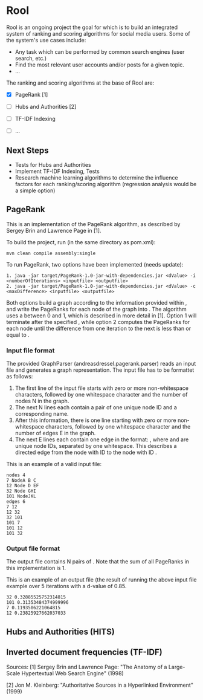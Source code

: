# Rool

Rool is an ongoing project the goal for which is to build an integrated system of ranking and scoring algorithms for social media users. Some of the system's use cases include:

* Any task which can be performed by common search engines (user search, etc.)
* Find the most relevant user accounts and/or posts for a given topic.
* ...

The ranking and scoring algorithms at the base of Rool are:

- [x] PageRank [1]
- [ ] Hubs and Authorities [2]
- [ ] TF-IDF Indexing
- [ ] ...


## Next Steps

* Tests for Hubs and Authorities
* Implement TF-IDF Indexing, Tests
* Research machine learning algorithms to determine the influence factors for each ranking/scoring algorithm (regression analysis would be a simple option)


## PageRank

This is an implementation of the PageRank algorithm, as described by Sergey Brin and Lawrence Page in [1].

To build the project, run (in the same directory as pom.xml):

    mvn clean compile assembly:single

To run PageRank, two options have been implemented (needs update):

    1. java -jar target/PageRank-1.0-jar-with-dependencies.jar <dValue> -i <numberOfIterations> <inputfile> <outputfile>
    2. java -jar target/PageRank-1.0-jar-with-dependencies.jar <dValue> -c <maxDifference> <inputfile> <outputfile>

Both options build a graph according to the information provided within <inputfile>, and write the PageRanks for each node of the graph into <outputfile>. The algorithm uses a <dValue> between 0 and 1, which is described in more detail in [1]. Option 1 will terminate after the specified <numberOfIterations>, while option 2 computes the PageRanks for each node until the difference from one iteration to the next is less than or equal to <maxDifference>.


### Input file format

The provided GraphParser (andreasdressel.pagerank.parser) reads an input file and generates a graph representation. The input file has to be formattet as follows:

1. The first line of the input file starts with zero or more non-whitespace characters, followed by one whitespace character and the number of nodes N in the graph.
2. The next N lines each contain a pair of one unique node ID and a corresponding name.
3. After this information, there is one line starting with zero or more non-whitespace characters, followed by one whitespace character and the number of edges E in the graph.
4. The next E lines each contain one edge in the format: <from> <to>, where <from> and <to> are unique node IDs, separated by one whitespace. This describes a directed edge from the node with ID <from> to the node with ID <to>.

This is an example of a valid input file:

    nodes 4
    7 NodeA B C
    12 Node D EF
    32 Node GHI
    101 NodeJKL
    edges 6
    7 12
    12 32
    32 101
    101 7
    101 12
    101 32


### Output file format

The output file contains N pairs of <nodeID> <PageRank>. Note that the sum of all PageRanks in this implementation is 1.

This is an example of an output file (the result of running the above input file example over 5 iterations with a d-value of 0.85.

    32 0.32885525752314815
    101 0.31353484374999996
    7 0.1193506221064815
    12 0.23825927662037033

## Hubs and Authorities (HITS)



## Inverted document frequencies (TF-IDF)




Sources:
[1] Sergey Brin and Lawrence Page: "The Anatomy of a Large-Scale Hypertextual Web Search Engine" (1998)

[2] Jon M. Kleinberg: "Authoritative Sources in a Hyperlinked Environment" (1999)

